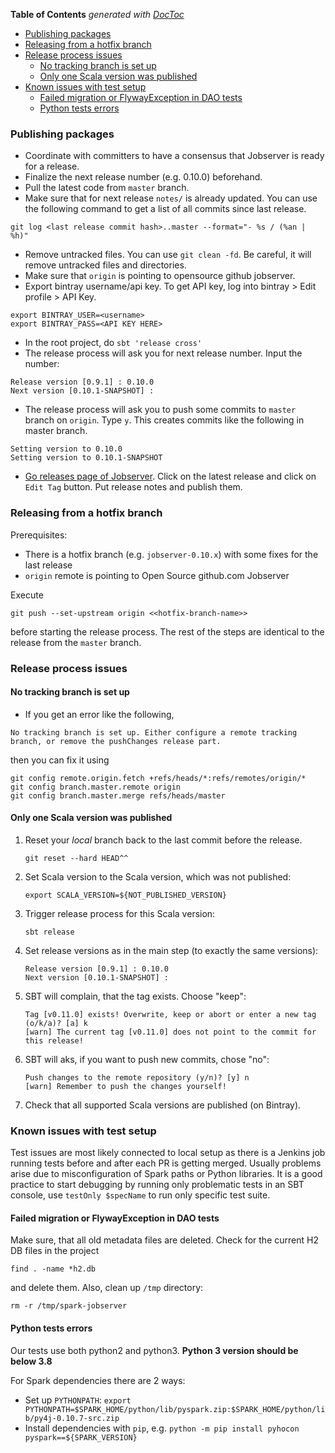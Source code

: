 <!-- START doctoc generated TOC please keep comment here to allow auto update -->
<!-- DON'T EDIT THIS SECTION, INSTEAD RE-RUN doctoc TO UPDATE -->
**Table of Contents**  *generated with [DocToc](https://github.com/thlorenz/doctoc)*

- [Publishing packages](#publishing-packages)
- [Releasing from a hotfix branch](#releasing-from-a-hotfix-branch)
- [Release process issues](#release-process-issues)
  - [No tracking branch is set up](#no-tracking-branch-is-set-up)
  - [Only one Scala version was published](#only-one-scala-version-was-published)
- [Known issues with test setup](#known-issues-with-test-setup)
  - [Failed migration or FlywayException in DAO tests](#failed-migration-or-flywayexception-in-dao-tests)
  - [Python tests errors](#python-tests-errors)

<!-- END doctoc generated TOC please keep comment here to allow auto update -->

### Publishing packages

- Coordinate with committers to have a consensus that Jobserver is ready for a release.
- Finalize the next release number (e.g. 0.10.0) beforehand.
- Pull the latest code from `master` branch.
- Make sure that for next release `notes/` is already updated. You can use the following command to get a list of all commits since last release.
```
git log <last release commit hash>..master --format="- %s / (%an | %h)"
```
- Remove untracked files. You can use `git clean -fd`. Be careful, it will remove untracked files and directories.
- Make sure that `origin` is pointing to opensource github jobserver.
- Export bintray username/api key. To get API key, log into bintray > Edit profile > API Key.
```
export BINTRAY_USER=<username>
export BINTRAY_PASS=<API KEY HERE>
```
- In the root project, do `sbt 'release cross'`
- The release process will ask you for next release number. Input the number:
```
Release version [0.9.1] : 0.10.0
Next version [0.10.1-SNAPSHOT] :
```
- The release process will ask you to push some commits to `master` branch on `origin`. Type `y`. This creates commits like the following in master branch.
```
Setting version to 0.10.0
Setting version to 0.10.1-SNAPSHOT
```
- [Go releases page of Jobserver](https://github.com/spark-jobserver/spark-jobserver/releases). Click on the latest release and click on `Edit Tag` button. Put release notes and publish them.

### Releasing from a hotfix branch

Prerequisites:
- There is a hotfix branch (e.g. `jobserver-0.10.x`) with some fixes for the last release
- `origin` remote is pointing to Open Source github.com Jobserver

Execute
```
git push --set-upstream origin <<hotfix-branch-name>>
```
before starting the release process. The rest of the steps are identical to the release from the `master` branch.


### Release process issues

#### No tracking branch is set up

- If you get an error like the following,
```
No tracking branch is set up. Either configure a remote tracking branch, or remove the pushChanges release part.
```
then you can fix it using
```
git config remote.origin.fetch +refs/heads/*:refs/remotes/origin/*
git config branch.master.remote origin
git config branch.master.merge refs/heads/master
```

#### Only one Scala version was published

1. Reset your _local_ branch back to the last commit before the release.
    ```
    git reset --hard HEAD^^
    ```
2. Set Scala version to the Scala version, which was not published:
    ```
    export SCALA_VERSION=${NOT_PUBLISHED_VERSION}
    ```
3. Trigger release process for this Scala version:
    ```
    sbt release
    ```
4. Set release versions as in the main step (to exactly the same versions):
    ```
    Release version [0.9.1] : 0.10.0
    Next version [0.10.1-SNAPSHOT] :
    ```
5. SBT will complain, that the tag exists. Choose "keep":
    ```
    Tag [v0.11.0] exists! Overwrite, keep or abort or enter a new tag (o/k/a)? [a] k
    [warn] The current tag [v0.11.0] does not point to the commit for this release!
    ```
6. SBT will aks, if you want to push new commits, chose "no":
    ```
    Push changes to the remote repository (y/n)? [y] n
    [warn] Remember to push the changes yourself!
    ```
7. Check that all supported Scala versions are published (on Bintray).

### Known issues with test setup

Test issues are most likely connected to local setup as there is a Jenkins job running tests before
and after each PR is getting merged.
Usually problems arise due to misconfiguration of Spark paths or Python libraries.
It is a good practice to start debugging by running only problematic tests in an SBT console,
use `testOnly $specName` to run only specific test suite.

#### Failed migration or FlywayException in DAO tests

Make sure, that all old metadata files are deleted. Check for the current H2 DB files in the project
```
find . -name *h2.db
```
and delete them.
Also, clean up `/tmp` directory:
```
rm -r /tmp/spark-jobserver
```

#### Python tests errors

Our tests use both python2 and python3.
**Python 3 version should be below 3.8**

For Spark dependencies there are 2 ways:
- Set up `PYTHONPATH`: `export PYTHONPATH=$SPARK_HOME/python/lib/pyspark.zip:$SPARK_HOME/python/lib/py4j-0.10.7-src.zip`
- Install dependencies with `pip`, e.g. `python -m pip install pyhocon pyspark==${SPARK_VERSION}`
